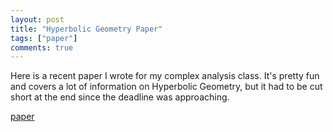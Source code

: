 ```yaml
---
layout: post
title: "Hyperbolic Geometry Paper"
tags: ["paper"]
comments: true
---
```


Here is a recent paper I wrote for my complex analysis class. It's pretty fun and covers a lot of information on Hyperbolic Geometry, but it had to be cut short at the end since the deadline was approaching.

[paper](../pdfs/6120_final.pdf)